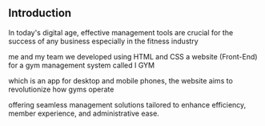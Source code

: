 Introduction
-
In today's digital age, effective management tools are crucial for the success of any business especially in the fitness industry

me and my team we developed using HTML and CSS a website (Front-End) for a gym management system called I GYM

which is an app for desktop and mobile phones, the website aims to revolutionize how gyms operate

offering seamless management solutions tailored to enhance efficiency, member experience, and administrative ease.
